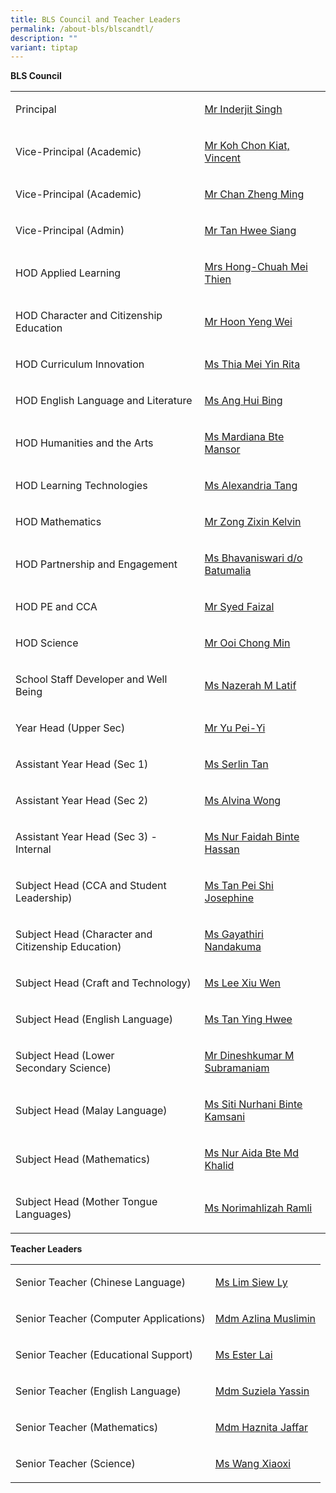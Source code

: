 ```yaml
---
title: BLS Council and Teacher Leaders
permalink: /about-bls/blscandtl/
description: ""
variant: tiptap
---
```

<p><strong>BLS Council</strong>
</p>
<table style="minWidth: 50px">
<colgroup>
<col>
<col>
</colgroup>
<tbody>
<tr>
<td rowspan="1" colspan="1">
<p>Principal</p>
</td>
<td rowspan="1" colspan="1">
<p><a href="mailto:Inderjit_SINGH@schools.gov.sg" rel="noopener noreferrer nofollow" target="_blank">Mr Inderjit Singh</a>
</p>
</td>
</tr>
<tr>
<td rowspan="1" colspan="1">
<p>Vice-Principal (Academic)</p>
</td>
<td rowspan="1" colspan="1">
<p><a href="mailto:koh_chon_kiat@schools.gov.sg" rel="noopener noreferrer nofollow" target="_blank">Mr Koh Chon Kiat, Vincent</a>
</p>
</td>
</tr>
<tr>
<td rowspan="1" colspan="1">
<p>Vice-Principal (Academic)</p>
</td>
<td rowspan="1" colspan="1">
<p><a href="mailto:chan_zheng_ming@schools.gov.sg" rel="noopener nofollow" target="_blank">Mr Chan Zheng Ming</a>
</p>
</td>
</tr>
<tr>
<td rowspan="1" colspan="1">
<p>Vice-Principal (Admin)</p>
</td>
<td rowspan="1" colspan="1">
<p><a href="mailto:tan_hwee_siang@schools.gov.sg" rel="noopener noreferrer nofollow" target="_blank">Mr Tan Hwee Siang</a>
</p>
</td>
</tr>
<tr>
<td rowspan="1" colspan="1">
<p>HOD Applied Learning</p>
</td>
<td rowspan="1" colspan="1">
<p><a href="mailto:chuah_mei_thien@moe.edu.sg" rel="noopener noreferrer nofollow" target="_blank">Mrs Hong-Chuah Mei Thien</a>
</p>
</td>
</tr>
<tr>
<td rowspan="1" colspan="1">
<p>HOD Character and Citizenship Education</p>
</td>
<td rowspan="1" colspan="1">
<p><a href="mailto:hoon_yeng_wei@moe.edu.sg" rel="noopener noreferrer nofollow" target="_blank">Mr Hoon Yeng Wei</a>
</p>
</td>
</tr>
<tr>
<td rowspan="1" colspan="1">
<p>HOD Curriculum Innovation</p>
</td>
<td rowspan="1" colspan="1">
<p><a href="mailto:thia_mei_yin_rita@moe.edu.sg" rel="noopener noreferrer nofollow" target="_blank">Ms Thia Mei Yin Rita</a>
</p>
</td>
</tr>
<tr>
<td rowspan="1" colspan="1">
<p>HOD English Language and Literature</p>
</td>
<td rowspan="1" colspan="1">
<p><a href="mailto:ang_hui_bing@moe.edu.sg" rel="noopener noreferrer nofollow" target="_blank">Ms Ang Hui Bing</a>
</p>
</td>
</tr>
<tr>
<td rowspan="1" colspan="1">
<p>HOD Humanities and the Arts</p>
</td>
<td rowspan="1" colspan="1">
<p><a href="mailto:mardiana_mansor@moe.edu.sg" rel="noopener noreferrer nofollow" target="_blank">Ms Mardiana Bte Mansor</a>
</p>
</td>
</tr>
<tr>
<td rowspan="1" colspan="1">
<p>HOD Learning Technologies</p>
</td>
<td rowspan="1" colspan="1">
<p><a href="mailto:alexandria_tang@moe.edu.sg" rel="noopener noreferrer nofollow" target="_blank">Ms Alexandria Tang</a>
</p>
</td>
</tr>
<tr>
<td rowspan="1" colspan="1">
<p>HOD Mathematics</p>
</td>
<td rowspan="1" colspan="1">
<p><a href="mailto:zong_zixin_kelvin@moe.edu.sg" rel="noopener noreferrer nofollow" target="_blank">Mr Zong Zixin Kelvin</a>
</p>
</td>
</tr>
<tr>
<td rowspan="1" colspan="1">
<p>HOD Partnership and Engagement</p>
</td>
<td rowspan="1" colspan="1">
<p><a href="mailto:Bhavaniswari_B@moe.edu.sg" rel="noopener noreferrer nofollow" target="_blank">Ms Bhavaniswari d/o Batumalia</a>
</p>
</td>
</tr>
<tr>
<td rowspan="1" colspan="1">
<p>HOD PE and CCA</p>
</td>
<td rowspan="1" colspan="1">
<p><a href="mailto:Syed_Faizal_Js_Tamizzuddin@moe.edu.sg" rel="noopener noreferrer nofollow" target="_blank">Mr Syed Faizal</a>
</p>
</td>
</tr>
<tr>
<td rowspan="1" colspan="1">
<p>HOD Science</p>
</td>
<td rowspan="1" colspan="1">
<p><a href="mailto:ooi_chong_min@moe.edu.sg" rel="noopener noreferrer nofollow" target="_blank">Mr Ooi Chong Min</a>
</p>
</td>
</tr>
<tr>
<td rowspan="1" colspan="1">
<p>School Staff Developer and Well Being</p>
</td>
<td rowspan="1" colspan="1">
<p><a href="mailto:nazerah_mohamed_latif@moe.edu.sg" rel="noopener noreferrer nofollow" target="_blank">Ms Nazerah M Latif</a>
</p>
</td>
</tr>
<tr>
<td rowspan="1" colspan="1">
<p>Year Head (Upper Sec)</p>
</td>
<td rowspan="1" colspan="1">
<p><a href="mailto:Yu_Pei_Yi@moe.edu.sg" rel="noopener noreferrer nofollow" target="_blank">Mr Yu Pei-Yi</a>
</p>
</td>
</tr>
<tr>
<td rowspan="1" colspan="1">
<p>Assistant Year Head (Sec 1)</p>
</td>
<td rowspan="1" colspan="1">
<p><a href="mailto:tan_zhi_ying_serlin@moe.edu.sg" rel="noopener noreferrer nofollow" target="_blank">Ms Serlin Tan</a>
</p>
</td>
</tr>
<tr>
<td rowspan="1" colspan="1">
<p>Assistant Year Head (Sec 2)</p>
</td>
<td rowspan="1" colspan="1">
<p><a href="mailto:wong_hui_yi_alvina@moe.edu.sg" rel="noopener noreferrer nofollow" target="_blank">Ms Alvina Wong</a>
</p>
</td>
</tr>
<tr>
<td rowspan="1" colspan="1">
<p>Assistant Year Head (Sec 3) - Internal</p>
</td>
<td rowspan="1" colspan="1">
<p><a href="mailto:nur_faidah_hassan@moe.edu.sg" rel="noopener noreferrer nofollow" target="_blank">Ms Nur Faidah Binte Hassan</a>
</p>
</td>
</tr>
<tr>
<td rowspan="1" colspan="1">
<p>Subject Head (CCA and Student Leadership)</p>
</td>
<td rowspan="1" colspan="1">
<p><a href="mailto:tan_pei_shi_josephine@moe.edu.sg" rel="noopener noreferrer nofollow" target="_blank">Ms Tan Pei Shi Josephine</a>
</p>
</td>
</tr>
<tr>
<td rowspan="1" colspan="1">
<p>Subject Head (Character and Citizenship Education)</p>
</td>
<td rowspan="1" colspan="1">
<p><a href="mailto:%20gayathiri_nandakuma@moe.edu.sg" rel="noopener noreferrer nofollow" target="_blank">Ms Gayathiri Nandakuma</a>
</p>
</td>
</tr>
<tr>
<td rowspan="1" colspan="1">
<p>Subject Head (Craft and Technology)</p>
</td>
<td rowspan="1" colspan="1">
<p><a href="mailto:lee_xiu_wen@moe.edu.sg" rel="noopener noreferrer nofollow" target="_blank">Ms Lee Xiu Wen</a>
</p>
</td>
</tr>
<tr>
<td rowspan="1" colspan="1">
<p>Subject Head (English Language)</p>
</td>
<td rowspan="1" colspan="1">
<p><a href="mailto:tan_ying_hwee@moe.edu.sg" rel="noopener noreferrer nofollow" target="_blank">Ms Tan Ying Hwee</a>
</p>
</td>
</tr>
<tr>
<td rowspan="1" colspan="1">
<p>Subject Head (Lower Secondary&nbsp;Science)</p>
</td>
<td rowspan="1" colspan="1">
<p><a href="mailto:dineshkumar_m_subramaniam@moe.edu.sg" rel="noopener noreferrer nofollow" target="_blank">Mr Dineshkumar M Subramaniam</a>
</p>
</td>
</tr>
<tr>
<td rowspan="1" colspan="1">
<p>Subject Head (Malay Language)</p>
</td>
<td rowspan="1" colspan="1">
<p><a href="mailto:%20siti_nurhani_kamsani@moe.edu.sg" rel="noopener noreferrer nofollow" target="_blank">Ms Siti Nurhani Binte Kamsani</a>
</p>
</td>
</tr>
<tr>
<td rowspan="1" colspan="1">
<p>Subject Head&nbsp;(Mathematics)</p>
</td>
<td rowspan="1" colspan="1">
<p><a href="mailto:%20nur_aida_md_khalid@moe.edu.sg" rel="noopener noreferrer nofollow" target="_blank">Ms Nur Aida Bte Md Khalid</a>
</p>
</td>
</tr>
<tr>
<td rowspan="1" colspan="1">
<p>Subject Head (Mother Tongue Languages)</p>
</td>
<td rowspan="1" colspan="1">
<p><a href="mailto:norimahlizah_ramli@moe.edu.sg" rel="noopener noreferrer nofollow" target="_blank">Ms Norimahlizah Ramli</a>
</p>
</td>
</tr>
</tbody>
</table>
<p><strong>Teacher Leaders</strong>
</p>
<table style="minWidth: 50px">
<colgroup>
<col>
<col>
</colgroup>
<tbody>
<tr>
<td rowspan="1" colspan="1">
<p>Senior Teacher (Chinese Language)</p>
</td>
<td rowspan="1" colspan="1">
<p><a href="mailto:lim_siew_ly_a@moe.edu.sg" rel="noopener noreferrer nofollow" target="_blank">Ms Lim Siew Ly</a>
</p>
</td>
</tr>
<tr>
<td rowspan="1" colspan="1">
<p>Senior Teacher (Computer Applications)</p>
</td>
<td rowspan="1" colspan="1">
<p><a href="mailto:azlina_muslimin@moe.edu.sg" rel="noopener noreferrer nofollow" target="_blank">Mdm Azlina Muslimin</a>
</p>
</td>
</tr>
<tr>
<td rowspan="1" colspan="1">
<p>Senior Teacher (Educational Support)</p>
</td>
<td rowspan="1" colspan="1">
<p><a href="mailto:lim_siew_ly_a@moe.edu.sg" rel="noopener noreferrer nofollow" target="_blank">Ms Ester Lai</a>
</p>
</td>
</tr>
<tr>
<td rowspan="1" colspan="1">
<p>Senior Teacher (English Language)</p>
</td>
<td rowspan="1" colspan="1">
<p><a href="mailto:suziela_yassin@moe.edu.sg" rel="noopener noreferrer nofollow" target="_blank">Mdm Suziela Yassin</a>
</p>
</td>
</tr>
<tr>
<td rowspan="1" colspan="1">
<p>Senior Teacher (Mathematics)</p>
</td>
<td rowspan="1" colspan="1">
<p><a href="mailto:haznita_jaafar@moe.edu.sg" rel="noopener noreferrer nofollow" target="_blank">Mdm Haznita Jaffar</a>
</p>
</td>
</tr>
<tr>
<td rowspan="1" colspan="1">
<p>Senior Teacher (Science)</p>
</td>
<td rowspan="1" colspan="1">
<p><a href="mailto:wang_xiaoxi@moe.edu.sg" rel="noopener noreferrer nofollow" target="_blank">Ms Wang Xiaoxi</a>
</p>
</td>
</tr>
</tbody>
</table>
<p></p>